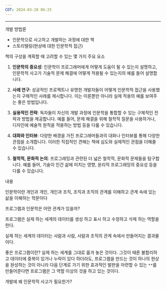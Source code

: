 ```yaml
---
CDT: 2024-03-28 06:25
---
```

---
개발 방법론
 - 인문학으로 사고하고 개발하는 과정에 대한 책
 - 스토리텔링(현상에 대한 인문학적 접근)

책의 구성을 계획할 때 고려할 수 있는 몇 가지 주요 요소

1. **인문학의 중요성**: 인문학이 프로그래머에게 어떻게 도움이 될 수 있는지 설명하고, 인문학적 사고가 기술적 문제 해결에 어떻게 적용될 수 있는지의 예를 들어 설명합니다.
    
2. **사례 연구**: 성공적인 프로젝트나 유명한 개발자들이 어떻게 인문학적 접근을 사용했는지 구체적인 사례를 제시합니다. 이는 이론뿐만 아니라 실제 적용의 예를 보여주는 좋은 방법입니다.
    
3. **실용적인 전략**: 독자들이 자신의 개발 과정에 인문학을 통합할 수 있는 구체적인 전략과 방법을 제공합니다. 예를 들어, 문제 해결을 위해 철학적 질문을 사용하거나, 디자인에 예술적 원칙을 적용하는 방법 등을 다룰 수 있습니다.
    
4. **대화와 인터뷰**: 다양한 배경을 가진 프로그래머들과의 대화나 인터뷰를 통해 다양한 관점을 소개합니다. 이러한 직접적인 견해는 책에 심도와 실제적인 관점을 더해줄 수 있습니다.
    
5. **철학적, 문화적 논의**: 프로그래밍과 관련된 더 넓은 철학적, 문화적 문제들을 탐구합니다. 예를 들어, 기술이 인간 삶에 미치는 영향, 윤리적 프로그래밍의 중요성 등을 다룰 수 있습니다.

내용

인문학이란 개인과 개인, 개인과 조직, 조직과 조직의 관계를 이해하고 관계 속에 있는 삶을 이해하는 학문이다

프로그램과 인문학은 어떤 관계가 있을까?

프로그램은 실제 하는 세계의 데이터를 생성 하고 표시 하고 수정하고 삭제 하는 역할을 한다.

실제 하는 세계의 데이터는 사람과 사람,  사람과 조직의 관계 속에서 만들어지는 결과물이다.

좋은 프로그램이란? 실제 하는 세계를 그대로 옮겨 놓은 것이다. 
그것이 때론 불합리하고 데이터에 중복이 있거나 누락이 있다 하더라도, 프로그램을 만드는 것이 하나의 현상을 완성하는 것이 아니라 다음 단계로 가기 위한 효과적인 발판을 마련할 수 있는 `**`를 만들어준다면 프로그램은 그 역할 이상의 것을 하고 있는 것이다. 

개발에 왜 인문학적 사고가 필요한가?

